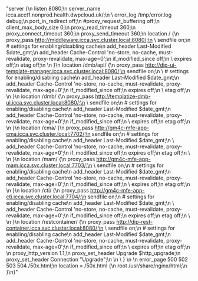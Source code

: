 "server {\n  listen   8080;\n  server_name  icca.acct1.nonprod.health.dwpcloud.uk/;\n
    \ error_log  /tmp/error.log debug;\n  port_in_redirect off;\n  #proxy_request_buffering
    off;\n  client_max_body_size 0;\n  proxy_read_timeout 360;\n  proxy_connect_timeout
    360;\n  proxy_send_timeout 360;\n  location / {\n      proxy_pass http://middleware.icca.svc.cluster.local:8080/;\n
    \     sendfile  on;\n      # settings for enabling/disabling cache\n      add_header
    Last-Modified $date_gmt;\n      add_header Cache-Control 'no-store, no-cache,
    must-revalidate, proxy-revalidate, max-age=0';\n      if_modified_since off;\n
    \     expires off;\n      etag off;\n      \n  }\n  location /dmb/api/ {\n      proxy_pass
    http://dip-ui-template-manager.icca.svc.cluster.local:8080/;\n      sendfile  on;\n
    \     # settings for enabling/disabling cache\n      add_header Last-Modified
    $date_gmt;\n      add_header Cache-Control 'no-store, no-cache, must-revalidate,
    proxy-revalidate, max-age=0';\n      if_modified_since off;\n      expires off;\n
    \     etag off;\n      \n  }\n  location /dmb/ {\n      proxy_pass http://templatize-dmb-ui.icca.svc.cluster.local:8080/;\n
    \     sendfile  on;\n      # settings for enabling/disabling cache\n      add_header
    Last-Modified $date_gmt;\n      add_header Cache-Control 'no-store, no-cache,
    must-revalidate, proxy-revalidate, max-age=0';\n      if_modified_since off;\n
    \     expires off;\n      etag off;\n      \n  }\n  location /cma/ {\n      proxy_pass
    http://gm4c-mfe-app-cma.icca.svc.cluster.local:7702/;\n      sendfile  on;\n      #
    settings for enabling/disabling cache\n      add_header Last-Modified $date_gmt;\n
    \     add_header Cache-Control 'no-store, no-cache, must-revalidate, proxy-revalidate,
    max-age=0';\n      if_modified_since off;\n      expires off;\n      etag off;\n
    \     \n  }\n  location /mam/ {\n      proxy_pass http://gm4c-mfe-app-mam.icca.svc.cluster.local:7703/;\n
    \     sendfile  on;\n      # settings for enabling/disabling cache\n      add_header
    Last-Modified $date_gmt;\n      add_header Cache-Control 'no-store, no-cache,
    must-revalidate, proxy-revalidate, max-age=0';\n      if_modified_since off;\n
    \     expires off;\n      etag off;\n      \n  }\n  location /cti/ {\n      proxy_pass
    http://gm4c-mfe-app-cti.icca.svc.cluster.local:7704/;\n      sendfile  on;\n      #
    settings for enabling/disabling cache\n      add_header Last-Modified $date_gmt;\n
    \     add_header Cache-Control 'no-store, no-cache, must-revalidate, proxy-revalidate,
    max-age=0';\n      if_modified_since off;\n      expires off;\n      etag off;\n
    \     \n  }\n  location /restcontainer/ {\n      proxy_pass http://dip-rest-container.icca.svc.cluster.local:8080/;\n
    \     sendfile  on;\n      # settings for enabling/disabling cache\n      add_header
    Last-Modified $date_gmt;\n      add_header Cache-Control 'no-store, no-cache,
    must-revalidate, proxy-revalidate, max-age=0';\n      if_modified_since off;\n
    \     expires off;\n      etag off;\n      \n      proxy_http_version 1.1;\n      proxy_set_header
    Upgrade $http_upgrade;\n      proxy_set_header Connection \"Upgrade\";\n      \n
    \ }    \n  \n  error_page   500 502 503 504  /50x.html;\n  location = /50x.html
    {\n    root   /usr/share/nginx/html;\n  }\n}"
